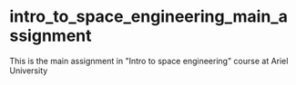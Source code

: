# intro_to_space_engineering_main_assignment
This is the main assignment in "Intro to space engineering" course at Ariel University
